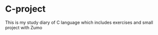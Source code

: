 # C-project
This is my study diary of C language which includes exercises and small project with Zumo
